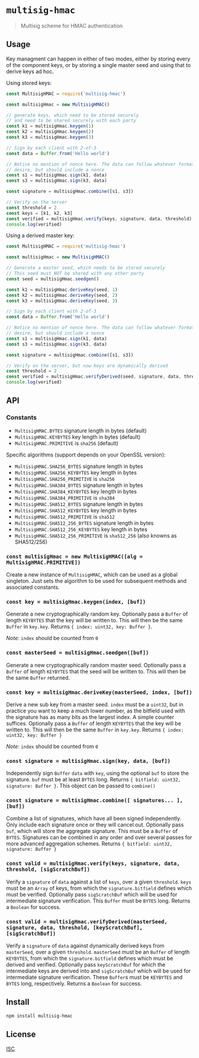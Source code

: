 # `multisig-hmac`

> Multisig scheme for HMAC authentication

## Usage

Key managment can happen in either of two modes, either by storing every of the
component keys, or by storing a single master seed and using that to derive keys
ad hoc.

Using stored keys:

```js
const MultisigHMAC = require('multisig-hmac')

const multisigHmac = new MultisigHMAC()

// generate keys, which need to be stored securely
// and need to be shared securely with each party
const k1 = multisigHmac.keygen(1)
const k2 = multisigHmac.keygen(2)
const k3 = multisigHmac.keygen(3)

// Sign by each client with 2-of-3
const data = Buffer.from('Hello world')

// Notice no mention of nonce here. The data can follow whatever format you
// desire, but should include a nonce
const s1 = multisigHmac.sign(k1, data)
const s3 = multisigHmac.sign(k3, data)

const signature = multisigHmac.combine([s1, s3])

// Verify on the server
const threshold = 2
const keys = [k1, k2, k3]
const verified = multisigHmac.verify(keys, signature, data, threshold)
console.log(verified)
```

Using a derived master key:

```js
const MultisigHMAC = require('multisig-hmac')

const multisigHmac = new MultisigHMAC()

// Generate a master seed, which needs to be stored securely
// This seed must NOT be shared with any other party
const seed = multisigHmac.seedgen()

const k1 = multisigHmac.deriveKey(seed, 1)
const k2 = multisigHmac.deriveKey(seed, 2)
const k3 = multisigHmac.deriveKey(seed, 3)

// Sign by each client with 2-of-3
const data = Buffer.from('Hello world')

// Notice no mention of nonce here. The data can follow whatever format you
// desire, but should include a nonce
const s1 = multisigHmac.sign(k1, data)
const s3 = multisigHmac.sign(k3, data)

const signature = multisigHmac.combine([s1, s3])

// Verify on the server, but now keys are dynamically derived
const threshold = 2
const verified = multisigHmac.verifyDerived(seed, signature, data, threshold)
console.log(verified)
```

## API

### Constants

* `MultisigHMAC.BYTES` signature length in bytes (default)
* `MultisigHMAC.KEYBYTES` key length in bytes (default)
* `MultisigHMAC.PRIMITIVE` is `sha256` (default)

Specific algorithms (support depends on your OpenSSL version):

* `MultisigHMAC.SHA256_BYTES` signature length in bytes
* `MultisigHMAC.SHA256_KEYBYTES` key length in bytes
* `MultisigHMAC.SHA256_PRIMITIVE` is `sha256`
* `MultisigHMAC.SHA384_BYTES` signature length in bytes
* `MultisigHMAC.SHA384_KEYBYTES` key length in bytes
* `MultisigHMAC.SHA384_PRIMITIVE` is `sha384`
* `MultisigHMAC.SHA512_BYTES` signature length in bytes
* `MultisigHMAC.SHA512_KEYBYTES` key length in bytes
* `MultisigHMAC.SHA512_PRIMITIVE` is `sha512`
* `MultisigHMAC.SHA512_256_BYTES` signature length in bytes
* `MultisigHMAC.SHA512_256_KEYBYTES` key length in bytes
* `MultisigHMAC.SHA512_256_PRIMITIVE` is `sha512_256` (also knowns as SHA512/256)

### `const multisigHmac = new MultisigHMAC([alg = MultisigHMAC.PRIMITIVE])`

Create a new instance of `MultisigHMAC`, which can be used as a global
singleton. Just sets the algorithm to be used for subsequent methods and
associated constants.

### `const key = multisigHmac.keygen(index, [buf])`

Generate a new cryptographically random key. Optionally pass a `Buffer` of
length `KEYBYTES` that the key will be written to. This will then be the same
`Buffer` in `key.key`.
Returns `{ index: uint32, key: Buffer }`.

*Note*: `index` should be counted from `0`

### `const masterSeed = multisigHmac.seedgen([buf])`

Generate a new cryptographically random master seed. Optionally pass a `Buffer`
of length `KEYBYTES` that the seed will be written to. This will then be the same
`Buffer` returned.

### `const key = multisigHmac.deriveKey(masterSeed, index, [buf])`

Derive a new sub key from a master seed. `index` must be a `uint32`, but in
practice you want to keep a much lower number, as the bitfield used with the
signature has as many bits as the largest index. A simple counter suffices.
Optionally pass a `Buffer` of length `KEYBYTES` that the key will be written to.
This will then be the same `Buffer` in `key.key`. Returns
`{ index: uint32, key: Buffer }`

*Note*: `index` should be counted from `0`

### `const signature = multisigHmac.sign(key, data, [buf])`

Independently sign `Buffer` `data` with `key`, using the optional `buf` to store
the signature. `buf` must be at least `BYTES` long. Returns
`{ bitfield: uint32, signature: Buffer }`.
This object can be passed to `combine()`

### `const signature = multisigHmac.combine([ signatures... ], [buf])`

Combine a list of signatures, which have all been signed independently. Only
include each signature once or they will cancel out. Optionally pass `buf`,
which will store the aggregate signature. This must be a `Buffer` of `BYTES`.
Signatures can be combined in any order and over several passes for more
advanced aggregation schemes. Returns `{ bitfield: uint32, signature: Buffer }`

### `const valid = multisigHmac.verify(keys, signature, data, threshold, [sigScratchBuf])`

Verify a `signature` of `data` against a list of `keys`, over a given
`threshold`. `keys` must be an `Array` of keys, from which the
`signature.bitfield` defines which must be verified. Optionally pass
`sigScratchBuf` which will be used for intermediate signature verification. This
`Buffer` must be `BYTES` long. Returns a `Boolean` for success.

### `const valid = multisigHmac.verifyDerived(masterSeed, signature, data, threshold, [keyScratchBuf], [sigScratchBuf])`

Verify a `signature` of `data` against dynamically derived keys from
`masterSeed`, over a given `threshold`. `masterSeed` must be an `Buffer` of
length `KEYBYTES`, from which the `signature.bitfield` defines which must be
derived and verified. Optionally pass `keyScratchBuf` for which the intermediate
keys are derived into and `sigScratchBuf` which will be used for intermediate
signature verification. These `Buffer`s must be `KEYBYTES` and `BYTES` long,
respectively. Returns a `Boolean` for success.

## Install

```sh
npm install multisig-hmac
```

## License

[ISC](LICENSE)
